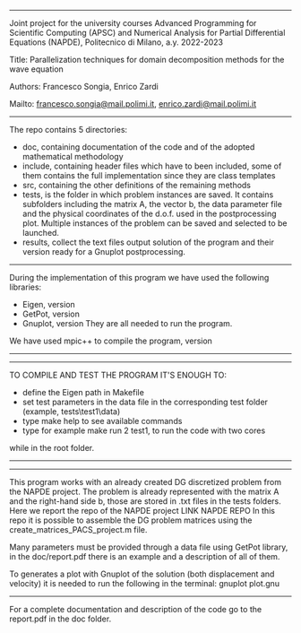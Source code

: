 -------------------------------------------------------------------------------
Joint project for the university courses Advanced Programming for
Scientific Computing (APSC) and Numerical Analysis for Partial
Differential Equations (NAPDE), Politecnico di Milano, a.y. 2022-2023

Title: Parallelization techniques for domain decomposition methods 
       for the wave equation

Authors: Francesco Songia, Enrico Zardi

Mailto: francesco.songia@mail.polimi.it, enrico.zardi@mail.polimi.it

-------------------------------------------------------------------------------
The repo contains 5 directories:
 - doc, containing documentation of the code and of the adopted
   mathematical methodology
 - include, containing header files which have to been included,
   some of them contains the full implementation since they are class templates
 - src, containing the other definitions of the remaining methods 
 - tests, is the folder in which problem instances are saved. It contains
   subfolders including the matrix A, the vector b, the data parameter file 
   and the physical coordinates of the d.o.f. used in the postprocessing plot.
   Multiple instances of the problem can be saved and selected to be launched. 
 - results,  collect the text files output solution of the program and their 
   version ready for a Gnuplot postprocessing. 

-------------------------------------------------------------------------------
During the implementation of this program we have used the following libraries:
 - Eigen, version
 - GetPot, version
 - Gnuplot, version
 They are all needed to run the program.

We have used mpic++ to compile the program, version

-------------------------------------------------------------------------------
-------------------------------------------------------------------------------

TO COMPILE AND TEST THE PROGRAM IT'S ENOUGH TO: 
 - define the Eigen path in Makefile
 - set test parameters in the data file in the corresponding test folder
    (example, tests\test1\data)
 - type make help to see available commands
 - type for example make run 2 test1, to run the code with two cores

while in the root folder.

-------------------------------------------------------------------------------
-------------------------------------------------------------------------------
This program works with an already created DG discretized problem from the
NAPDE project. The problem is already represented with the matrix A and the 
right-hand side b, those are stored in .txt files in the tests folders.
Here we report the repo of the NAPDE project
LINK NAPDE REPO
In this repo it is possible to assemble the DG problem matrices using
the create_matrices_PACS_project.m file.

Many parameters must be provided through a data file using GetPot library, 
in the doc/report.pdf there is an example and a description of all of them. 

To generates a plot with Gnuplot of the solution (both displacement and 
velocity) it is needed to run the following in the terminal:
gnuplot plot.gnu

-------------------------------------------------------------------------------
For a complete documentation and description of the code go to the report.pdf in 
the doc folder.









